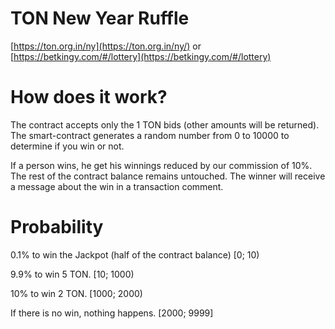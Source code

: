 # TON New Year Ruffle

[https://ton.org.in/ny](https://ton.org.in/ny/) or [https://betkingy.com/#/lottery](https://betkingy.com/#/lottery)


# How does it work?

The contract accepts only the 1 TON bids (other amounts will be returned).
The smart-contract generates a random number from 0 to 10000 to determine if you win or not.

If a person wins, he get his winnings reduced by our commission of 10%. The rest of the contract balance remains untouched.
The winner will receive a message about the win in a transaction comment.


# Probability
0.1% to win the Jackpot (half of the contract balance)
[0; 10)

9.9% to win 5 TON.
[10; 1000)

10% to win 2 TON.
[1000; 2000)

If there is no win, nothing happens.
[2000; 9999]
